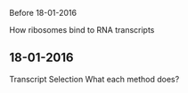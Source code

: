 Before 18-01-2016

How ribosomes bind to RNA transcripts

18-01-2016
----------

Transcript Selection
What each method does?